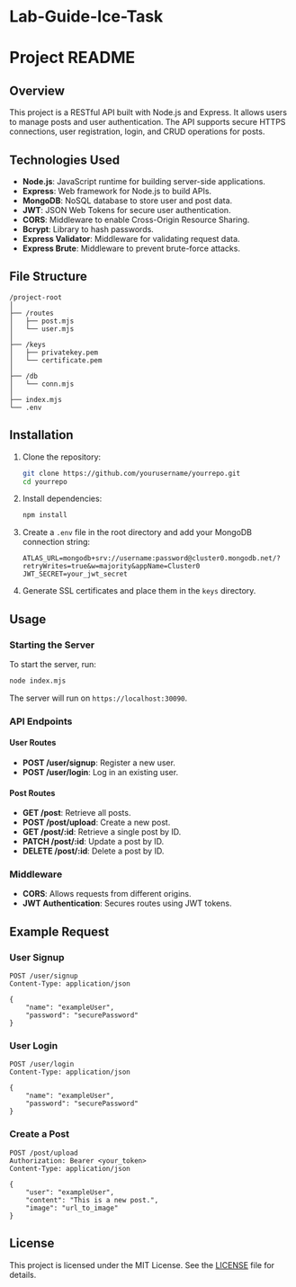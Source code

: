 # Lab-Guide-Ice-Task
# Project README

## Overview

This project is a RESTful API built with Node.js and Express. It allows users to manage posts and user authentication. The API supports secure HTTPS connections, user registration, login, and CRUD operations for posts.

## Technologies Used

- **Node.js**: JavaScript runtime for building server-side applications.
- **Express**: Web framework for Node.js to build APIs.
- **MongoDB**: NoSQL database to store user and post data.
- **JWT**: JSON Web Tokens for secure user authentication.
- **CORS**: Middleware to enable Cross-Origin Resource Sharing.
- **Bcrypt**: Library to hash passwords.
- **Express Validator**: Middleware for validating request data.
- **Express Brute**: Middleware to prevent brute-force attacks.

## File Structure

```
/project-root
│
├── /routes
│   ├── post.mjs
│   └── user.mjs
│
├── /keys
│   ├── privatekey.pem
│   └── certificate.pem
│
├── /db
│   └── conn.mjs
│
├── index.mjs
└── .env
```

## Installation

1. Clone the repository:
    ```bash
    git clone https://github.com/yourusername/yourrepo.git
    cd yourrepo
    ```

2. Install dependencies:
    ```bash
    npm install
    ```

3. Create a `.env` file in the root directory and add your MongoDB connection string:
    ```
    ATLAS_URL=mongodb+srv://username:password@cluster0.mongodb.net/?retryWrites=true&w=majority&appName=Cluster0
    JWT_SECRET=your_jwt_secret
    ```

4. Generate SSL certificates and place them in the `keys` directory.

## Usage

### Starting the Server

To start the server, run:

```bash
node index.mjs
```

The server will run on `https://localhost:30090`.

### API Endpoints

#### User Routes

- **POST /user/signup**: Register a new user.
- **POST /user/login**: Log in an existing user.

#### Post Routes

- **GET /post**: Retrieve all posts.
- **POST /post/upload**: Create a new post.
- **GET /post/:id**: Retrieve a single post by ID.
- **PATCH /post/:id**: Update a post by ID.
- **DELETE /post/:id**: Delete a post by ID.

### Middleware

- **CORS**: Allows requests from different origins.
- **JWT Authentication**: Secures routes using JWT tokens.

## Example Request

### User Signup

```http
POST /user/signup
Content-Type: application/json

{
    "name": "exampleUser",
    "password": "securePassword"
}
```

### User Login

```http
POST /user/login
Content-Type: application/json

{
    "name": "exampleUser",
    "password": "securePassword"
}
```

### Create a Post

```http
POST /post/upload
Authorization: Bearer <your_token>
Content-Type: application/json

{
    "user": "exampleUser",
    "content": "This is a new post.",
    "image": "url_to_image"
}
```

## License

This project is licensed under the MIT License. See the [LICENSE](LICENSE) file for details.



